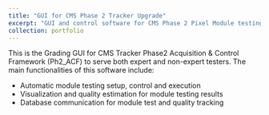 ```yaml
---
title: "GUI for CMS Phase 2 Tracker Upgrade"
excerpt: "GUI and control software for CMS Phase 2 Pixel Module testing<br/><img src='/images/Ph2_ACF_GUI_sample.png'>"
collection: portfolio
---
```


This is the Grading GUI for CMS Tracker Phase2 Acquisition & Control Framework (Ph2_ACF) to serve both expert and non-expert testers.
The main functionalities of this software include:
* Automatic module testing setup, control and execution
* Visualization and quality estimation for module testing results
* Database communication for module test and quality tracking


